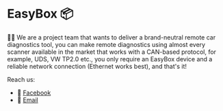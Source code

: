 # EasyBox 📦

🙋‍♀️ We are a project team that wants to deliver a brand-neutral remote car diagnostics tool, you can make remote diagnostics using almost every scanner
available in the market that works with a CAN-based protocol, for example, UDS, VW TP2.0 etc., you only require an EasyBox device and a 
reliable network connection (Ethernet works best), and that's it!

Reach us:
* 👥 [Facebook](https://www.facebook.com/Easy-Box-462308693939133/)
* 📧 <a href="mailto: support@easyboxcar.com"> Email</a>
